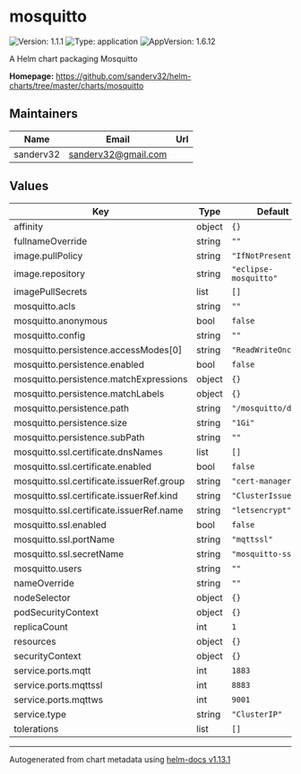 # mosquitto

![Version: 1.1.1](https://img.shields.io/badge/Version-1.1.1-informational?style=flat-square) ![Type: application](https://img.shields.io/badge/Type-application-informational?style=flat-square) ![AppVersion: 1.6.12](https://img.shields.io/badge/AppVersion-1.6.12-informational?style=flat-square)

A Helm chart packaging Mosquitto

**Homepage:** <https://github.com/sanderv32/helm-charts/tree/master/charts/mosquitto>

## Maintainers

| Name | Email | Url |
| ---- | ------ | --- |
| sanderv32 | <sanderv32@gmail.com> |  |

## Values

| Key | Type | Default | Description |
|-----|------|---------|-------------|
| affinity | object | `{}` |  |
| fullnameOverride | string | `""` |  |
| image.pullPolicy | string | `"IfNotPresent"` |  |
| image.repository | string | `"eclipse-mosquitto"` |  |
| imagePullSecrets | list | `[]` |  |
| mosquitto.acls | string | `""` |  |
| mosquitto.anonymous | bool | `false` |  |
| mosquitto.config | string | `""` |  |
| mosquitto.persistence.accessModes[0] | string | `"ReadWriteOnce"` |  |
| mosquitto.persistence.enabled | bool | `false` |  |
| mosquitto.persistence.matchExpressions | object | `{}` |  |
| mosquitto.persistence.matchLabels | object | `{}` |  |
| mosquitto.persistence.path | string | `"/mosquitto/data/"` |  |
| mosquitto.persistence.size | string | `"1Gi"` |  |
| mosquitto.persistence.subPath | string | `""` |  |
| mosquitto.ssl.certificate.dnsNames | list | `[]` |  |
| mosquitto.ssl.certificate.enabled | bool | `false` |  |
| mosquitto.ssl.certificate.issuerRef.group | string | `"cert-manager.io"` |  |
| mosquitto.ssl.certificate.issuerRef.kind | string | `"ClusterIssuer"` |  |
| mosquitto.ssl.certificate.issuerRef.name | string | `"letsencrypt"` |  |
| mosquitto.ssl.enabled | bool | `false` |  |
| mosquitto.ssl.portName | string | `"mqttssl"` |  |
| mosquitto.ssl.secretName | string | `"mosquitto-ssl"` |  |
| mosquitto.users | string | `""` |  |
| nameOverride | string | `""` |  |
| nodeSelector | object | `{}` |  |
| podSecurityContext | object | `{}` |  |
| replicaCount | int | `1` |  |
| resources | object | `{}` |  |
| securityContext | object | `{}` |  |
| service.ports.mqtt | int | `1883` |  |
| service.ports.mqttssl | int | `8883` |  |
| service.ports.mqttws | int | `9001` |  |
| service.type | string | `"ClusterIP"` |  |
| tolerations | list | `[]` |  |

----------------------------------------------
Autogenerated from chart metadata using [helm-docs v1.13.1](https://github.com/norwoodj/helm-docs/releases/v1.13.1)
